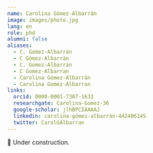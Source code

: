 ```yaml
---
name: Carolina Gómez-Albarrán
image: images/photo.jpg
lang: en
role: phd
alumni: false
aliases:
  - C. Gómez-Albarrán
  - C Gómez-Albarrán
  - C. Gomez-Albarran
  - C Gomez-Albarran
  - Carolina Gómez-Albarrán
  - Carolina Gomez-Albarran
links:
  orcid: 0000-0001-7307-1633
  researchgate: Carolina-Gomez-36
  google-scholar: jlhBPCIAAAAJ
  linkedin: carolina-gómez-albarrán-442406145
  twitter: CarolGAlbarran
---
```


🚧 Under construction.